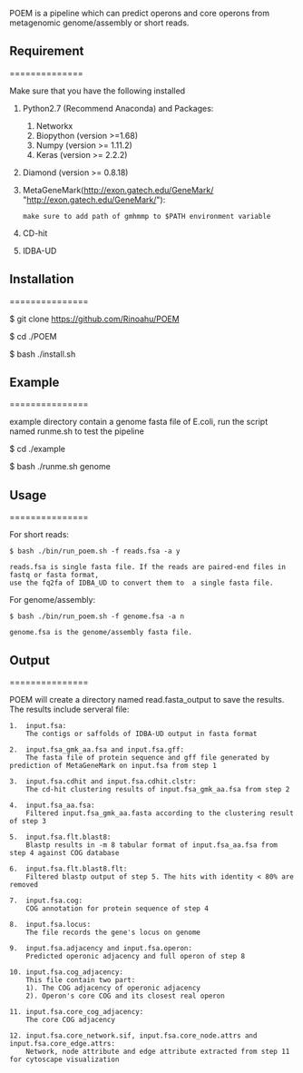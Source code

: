 POEM is a pipeline which can predict operons and core operons from metagenomic genome/assembly or short reads.

## Requirement
==============

Make sure that you have the following installed

1.  Python2.7 (Recommend Anaconda) and Packages:
    1. Networkx
    2. Biopython (version >=1.68)
    3. Numpy (version >= 1.11.2)
    4. Keras (version >= 2.2.2)
2.  Diamond (version >= 0.8.18)
3.  MetaGeneMark(http://exon.gatech.edu/GeneMark/ "http://exon.gatech.edu/GeneMark/"):

        make sure to add path of gmhmmp to $PATH environment variable

4.  CD-hit
5.  IDBA-UD


## Installation
===============

$ git clone https://github.com/Rinoahu/POEM

$ cd ./POEM

$ bash ./install.sh

## Example
===============

example directory contain a genome fasta file of E.coli, run the script named runme.sh to test the pipeline

$ cd ./example

$ bash ./runme.sh genome



## Usage
===============

For short reads:

    $ bash ./bin/run_poem.sh -f reads.fsa -a y

    reads.fsa is single fasta file. If the reads are paired-end files in fastq or fasta format, 
    use the fq2fa of IDBA_UD to convert them to  a single fasta file.

For genome/assembly:

    $ bash ./bin/run_poem.sh -f genome.fsa -a n

    genome.fsa is the genome/assembly fasta file.


## Output
===============

POEM will create a directory named read.fasta_output to save the results. The results include serveral file:

    1.  input.fsa:
        The contigs or saffolds of IDBA-UD output in fasta format

    2.  input.fsa_gmk_aa.fsa and input.fsa.gff:
        The fasta file of protein sequence and gff file generated by prediction of MetaGeneMark on input.fsa from step 1

    3.  input.fsa.cdhit and input.fsa.cdhit.clstr:
        The cd-hit clustering results of input.fsa_gmk_aa.fsa from step 2

    4.  input.fsa_aa.fsa:
        Filtered input.fsa_gmk_aa.fasta according to the clustering result of step 3

    5.  input.fsa.flt.blast8:
        Blastp results in -m 8 tabular format of input.fsa_aa.fsa from step 4 against COG database

    6.  input.fsa.flt.blast8.flt:
        Filtered blastp output of step 5. The hits with identity < 80% are removed

    7.  input.fsa.cog:
        COG annotation for protein sequence of step 4

    8.  input.fsa.locus:
        The file records the gene's locus on genome

    9.  input.fsa.adjacency and input.fsa.operon:
        Predicted operonic adjacency and full operon of step 8

    10. input.fsa.cog_adjacency:
        This file contain two part:
        1). The COG adjacency of operonic adjacency
        2). Operon's core COG and its closest real operon

    11. input.fsa.core_cog_adjacency:
        The core COG adjacency

    12. input.fsa.core_network.sif, input.fsa.core_node.attrs and input.fsa.core_edge.attrs:
        Network, node attribute and edge attribute extracted from step 11 for cytoscape visualization





